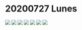 # 20200727 Lunes

<img src="../images/M2-10-01.png">

<img src="../images/M2-10-02.png">

<img src="../images/M2-10-03.png">

<img src="../images/M2-10-04.png">

<img src="../images/M2-10-05.png">

<img src="../images/M2-10-06.png">

<img src="../images/M2-10-07.png">
